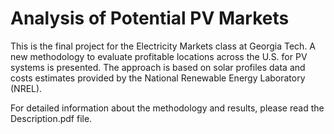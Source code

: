 # Analysis of Potential PV Markets

This is the final project for the Electricity Markets class at Georgia Tech. A new methodology to evaluate profitable locations across the U.S. for PV systems is presented. The approach is based on solar profiles data and costs estimates provided by the National Renewable Energy Laboratory (NREL). 

For detailed information about the methodology and results, please read the Description.pdf file. 